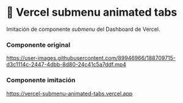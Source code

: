 # 🧈 Vercel submenu animated tabs
Imitación de componente *submenu* del Dashboard de Vercel.

### Componente original

https://user-images.githubusercontent.com/89946966/188709715-d3c1114c-2447-4dbb-8d80-24c41c5a7ddf.mp4

### Componente imitación<br>
https://vercel-submenu-animated-tabs.vercel.app
